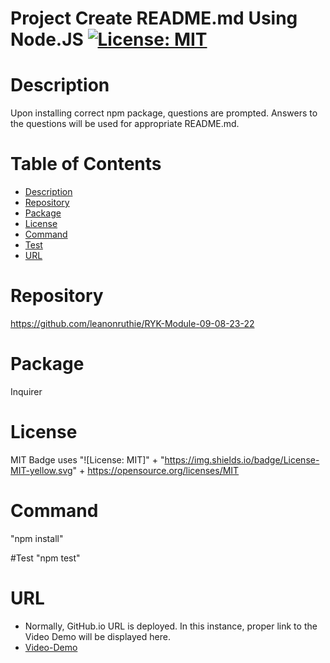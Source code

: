 
  # Project Create README.md Using Node.JS [![License: MIT](https://img.shields.io/badge/License-MIT-yellow.svg)](https://opensource.org/licenses/MIT)
  
  # Description
  Upon installing correct npm package, questions are prompted. Answers to the questions will be used for appropriate README.md.

  # Table of Contents 
  * [Description](#description)
  * [Repository](#repository)
  * [Package](#package)
  * [License](#license)
  * [Command](#command)
  * [Test](#test)
  * [URL](#url)
  
  # Repository
  https://github.com/leanonruthie/RYK-Module-09-08-23-22
  
  # Package 
  Inquirer
  
  # License
  MIT Badge uses "![License: MIT]" + "https://img.shields.io/badge/License-MIT-yellow.svg" + https://opensource.org/licenses/MIT

  # Command
  "npm install"

  #Test
  "npm test"

  # URL 
  * Normally, GitHub.io URL is deployed. In this instance, proper link to the Video Demo will be displayed here. 
  * <a href="https://drive.google.com/file/d/1K43yErnotYI6aYd4avFaPcdaZHmL4xsf/view?usp=sharing">Video-Demo</a>
